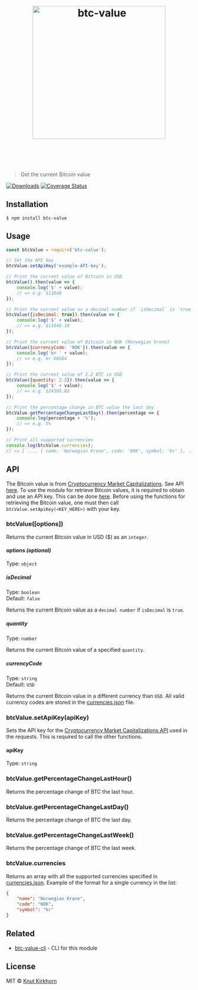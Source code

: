 <h1 align="center">
	<br>
	<br>
	<img width="360" src="https://raw.githubusercontent.com/knutkirkhorn/btc-value/main/media/logo.svg" alt="btc-value">
	<br>
	<br>
	<br>
</h1>

> Get the current Bitcoin value

[![Downloads](https://img.shields.io/npm/dm/btc-value.svg)](https://www.npmjs.com/package/btc-value) [![Coverage Status](https://coveralls.io/repos/github/knutkirkhorn/btc-value/badge.svg?branch=main)](https://coveralls.io/github/knutkirkhorn/btc-value?branch=main)

## Installation
```
$ npm install btc-value
```

## Usage
```js
const btcValue = require('btc-value');

// Set the API key
btcValue.setApiKey('example-API-key');

// Print the current value of Bitcoin in USD
btcValue().then(value => {
    console.log('$' + value);
    // => e.g. $11048
});

// Print the current value as a decimal number if `isDecimal` is `true`
btcValue({isDecimal: true}).then(value => {
    console.log('$' + value);
    // => e.g. $11048.10
});

// Print the current value of Bitcoin in NOK (Norwegian krone)
btcValue({currencyCode: 'NOK'}).then(value => {
    console.log('kr ' + value);
    // => e.g. kr 86664
});

// Print the current value of 2.2 BTC in USD
btcValue({quantity: 2.2}).then(value => {
    console.log('$' + value);
    // => e.g. $24305.82
});

// Print the percentage change in BTC value the last day
btcValue.getPercentageChangeLastDay().then(percentage => {
    console.log(percentage + '%');
    // => e.g. 5%
});

// Print all supported currencies
console.log(btcValue.currencies);
// => [ ..., { name: 'Norwegian Krone', code: 'NOK', symbol: 'kr' }, ... ]
```

## API
The Bitcoin value is from [Cryptocurrency Market Capitalizations](https://coinmarketcap.com/). See API [here](https://coinmarketcap.com/api/). To use the module for retrieve Bitcoin values, it is required to obtain and use an API key. This can be done [here](https://coinmarketcap.com/api/). Before using the functions for retrieving the Bitcoin value, one must then call `btcValue.setApiKey(<KEY_HERE>)` with your key.
### btcValue([options])
Returns the current Bitcoin value in USD ($) as an `integer`.

#### options ***(optional)***
Type: `object`

##### isDecimal
Type: `boolean`<br>
Default: `false`

Returns the current Bitcoin value as a `decimal number` if `isDecimal` is `true`.

##### quantity
Type: `number`

Returns the current Bitcoin value of a specified `quantity`.

##### currencyCode
Type: `string`<br>
Default: `USD`

Returns the current Bitcoin value in a different currency than `USD`. All valid currency codes are stored in the [currencies.json](currencies.json) file.

### btcValue.setApiKey(apiKey)
Sets the API key for the [Cryptocurrency Market Capitalizations API](https://coinmarketcap.com/api/) used in the requests. This is required to call the other functions.

#### apiKey
Type: `string`<br>

### btcValue.getPercentageChangeLastHour()
Returns the percentage change of BTC the last hour.

### btcValue.getPercentageChangeLastDay()
Returns the percentage change of BTC the last day.

### btcValue.getPercentageChangeLastWeek()
Returns the percentage change of BTC the last week.

### btcValue.currencies
Returns an array with all the supported currencies specified in [currencies.json](currencies.json).
Example of the format for a single currency in the list:
```json
{
    "name": "Norwegian Krone",
    "code": "NOK",
    "symbol": "kr"
}
```

## Related
- [btc-value-cli](https://github.com/knutkirkhorn/btc-value-cli) - CLI for this module

## License
MIT © [Knut Kirkhorn](LICENSE)
